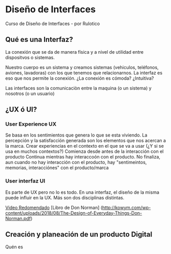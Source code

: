 # Diseño de Interfaces
Curso de Diseño de Interfaces - por Rulotico

## Qué es una Interfaz? 
La conexión que se da de manera física y a nivel de utilidad entre dispositvos o sistemas. 

Nuestro cuerpo es un sistema y creamos sistemas (vehiculos, teléfonos, aviones, lavadoras) con los que tenemos que relacionarnos. La interfaz es eso que nos permite la conexión. ¿La conexión es cómoda? ¿Intuitiva? 

Las interfaces son la comunicaciòn entre la maquina (o un sistema) y nosotros (o un usuario)


## ¿UX ó UI? 
### User Experience UX
Se basa en los sentimientos que genera lo que se esta viviendo. La percepción y la satisfacción generada son los elementos que nos acercan a la marca. Crear experiencias en el contexto en el que se va a usar (¿Y si se usa en muchos contextos?)
Comienza desde antes de la interacción con el producto 
Continua mientras hay interaccoón con el producto.
No finaliza, aun cuando no hay interacción con el producto, hay "sentimeintos, memorias, interacciónes" con el producto/marca

### User interfaz UI
Es parte de UX pero no lo es todo. En una interfaz, el diseño de la misma puede influir en la UX. Más son dos disciplinas distintas. 

[Video Redomendado](https://www.youtube.com/watch?v=Fbj1cXP-hns) 
[Libro de Don Norman] (http://kowym.com/wp-content/uploads/2018/08/The-Design-of-Everyday-Things-Don-Norman.pdf)

## Creación y planeación de un producto Digital 

Quén es
